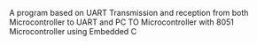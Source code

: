 A program based on UART Transmission and reception from both  Microcontroller to UART  and PC TO Microcontroller with 8051 Microcontroller using Embedded C
